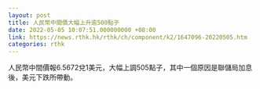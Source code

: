 ```yaml
---
layout: post
title: 人民幣中間價大幅上升逾500點子
date: 2022-05-05 10:07:51.000000000 +08:00
link: https://news.rthk.hk/rthk/ch/component/k2/1647096-20220505.htm
categories: rthk
---
```


人民幣中間價報6.5672兌1美元，大幅上調505點子，其中一個原因是聯儲局加息後，美元下跌所帶動。
